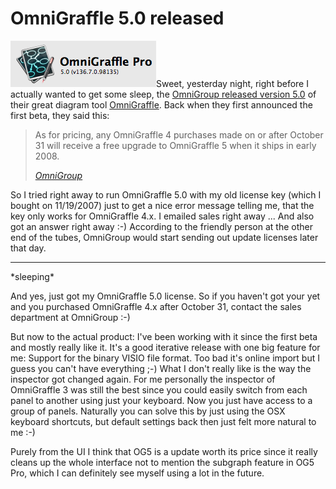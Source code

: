 # OmniGraffle 5.0 released

<img src="og5.png" alt="" class="left" />Sweet, yesterday night, right before I actually wanted to get some sleep, the [OmniGroup released version 5.0](http://blog.omnigroup.com/2008/03/05/omnigraffle-50-is-final/) of their great diagram tool [OmniGraffle](http://www.omnigroup.com/applications/omnigraffle/). Back when they first announced the first beta, they said this:

<blockquote><p>As for pricing, any OmniGraffle 4 purchases made on or after October 31 will receive a free upgrade to OmniGraffle 5 when it ships in early 2008.</p><cite><a href="http://blog.omnigroup.com/2007/11/30/omnigraffle-50-beta-1-is-now-available/">OmniGroup</a></cite></blockquote>

So I tried right away to run OmniGraffle 5.0 with my old license key (which I bought on 11/19/2007) just to get a nice error message telling me, that the key only works for OmniGraffle 4.x. I emailed sales right away ... And also got an answer right away :-) According to the friendly person at the other end of the tubes, OmniGroup would start sending out update licenses later that day. 

-------------------------------

\*sleeping\* 

And yes, just got my OmniGraffle 5.0 license. So if you haven't got your yet and you purchased OmniGraffle 4.x after October 31, contact the sales department at OmniGroup :-)

But now to the actual product: I've been working with it since the first beta and mostly really like it. It's a good iterative release with one big feature for me: Support for the binary VISIO file format. Too bad it's online import but I guess you can't have everything ;-) What I don't really like is the way the inspector got changed again. For me personally the inspector of OmniGraffle 3 was still the best since you could easily switch from each panel to another using just your keyboard. Now you just have access to a group of panels. Naturally you can solve this by just using the OSX keyboard shortcuts, but default settings back then just felt more natural to me :-)

Purely from the UI I think that OG5 is a update worth its price since it really cleans up the whole interface not to mention the subgraph feature in OG5 Pro, which I can definitely see myself using a lot in the future.
